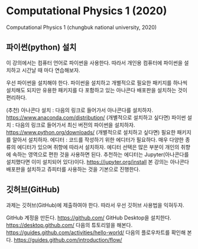 # Computational Physics 1 (2020)
Computational Physics 1 (chungbuk national university, 2020)

## 파이썬(python) 설치

이 강의에서는 컴퓨터 언어로 파이썬을 사용한다. 따라서 개인용 컴퓨터에
파이썬을 설치하고 시간날 때 마다 연습해보자.

우선 파이썬을 설치해야 한다. 파이썬을 설치하고 개별적으로 필요한 패키지를 하나씩
설치해도 되지만 유용한 패키지를 다 포함하고 있는 아나콘다 배포판을 설치하는 것이 편리하다.

(추천) 아나콘다 설치 : 다음의 링크로 들어가서 아나콘다를 설치하자. https://www.anaconda.com/distribution/
(개별적으로 설치하고 싶다면) 파이썬 설치 : 다음의 링크로 들어가서 최신 버전의 파이썬을 설치하자. https://www.python.org/downloads/
(개별적으로 설치하고 싶다면) 필요한 패키지를 알아서 설치하자.
에디터 : 코드를 작성하기 위한 에디터가 필요하다. 매우 다양한 종류의 에디터가 있으며 취향에
따라서 설치하자. 에디터 선택은 많은 부분이 개인의 취향에 속하는 영역으로 편한 것을 사용하면
된다. 추천하는 에디터는 Jupyter(아나콘다를 설치했다면 이미 설치되어 있다)이다.  https://jupyter.org/install
본 강의는 아나콘다 배포판을 설치하고 쥬피터를 사용하는 것을 기본으로 진행한다.

## 깃허브(GitHub)

과제는 깃허브(GitHub)에 제출하여야 한다. 따라서 우선 깃허브 사용법을 익혀두자.

GitHub 계정을 만든다. https://github.com/
GitHub Desktop을 설치한다. https://desktop.github.com/
다음의 튜토리얼을 해본다. https://guides.github.com/activities/hello-world/
다음의 플로우차트를 확인해 본다. https://guides.github.com/introduction/flow/
